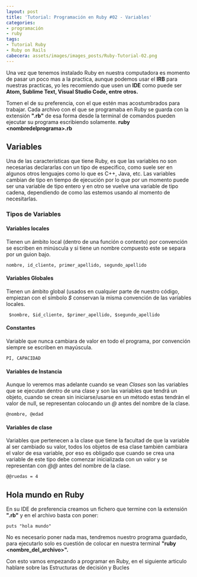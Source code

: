 ```yaml
---
layout: post
title: 'Tutorial: Programación en Ruby #02 - Variables'
categories:
- programación
- ruby
tags:
- Tutorial Ruby
- Ruby on Rails
cabecera: assets/images/images_posts/Ruby-Tutorial-02.png
---
```

Una vez que tenemos instalado Ruby en nuestra computadora es momento de pasar un poco mas a la practica, aunque podemos usar el <strong>IRB</strong> para nuestras practicas, yo les recomiendo que usen un <strong>IDE</strong> como puede ser <strong>Atom, Sublime Text, Visual Studio Code, entre otros.</strong>

Tomen el de su preferencia, con el que estén mas acostumbrados para trabajar. Cada archivo con el que se programaba en Ruby se guarda con la extensión <strong>".rb"</strong> de esa forma desde la terminal de comandos pueden ejecutar su programa escribiendo solamente.  <strong>ruby &lt;nombredelprograma&gt;.rb</strong>

<h2 class="subtitle has-text-centered is-size-3 has-text-weight-bold">Variables</h2>
<p>Una de las características que tiene Ruby, es que las variables no son necesarias declararlas con un tipo de especifico, como suele ser en algunos otros lenguajes como lo que es C++, Java, etc. Las variables cambian de tipo en tiempo de ejecución por lo que por un momento puede ser una variable de tipo entero y en otro se vuelve una variable de tipo cadena, dependiendo de como las estemos usando al momento de necesitarlas.</p>
<h3 class="subtitle">Tipos de Variables</h3>
<h4 class="subtitle">Variables locales</h4>
<p>Tienen un ámbito local (dentro de una función o contexto) por convención se escriben en minúscula y si tiene un nombre compuesto este se separa por un guion bajo.</p>
<pre class="wp-block-code"><code>nombre, id_cliente, primer_apellido, segundo_apellido</code></pre>
<h4 class="subtitle">Variables Globales</h4>
<p>Tienen un ámbito global (usados en cualquier parte de nuestro código, empiezan con el símbolo <em>$</em> conservan la misma convención de las variables locales.</p>
<pre class="wp-block-code"><code> $nombre, $id_cliente, $primer_apellido, $segundo_apellido</code></pre>
<h4 class="subtitle">Constantes</h4>
<p>Variable que nunca cambiara de valor en todo el programa, por convención siempre se escriben en mayúscula.</p>
<pre class="wp-block-code"><code>PI, CAPACIDAD</code></pre>
<h4 class="subtitle">Variables de Instancia</h4>
<p>Aunque lo veremos mas adelante cuando se vean <em>Clases</em> son las variables que se ejecutan dentro de una clase y son las variables que tendrá un objeto, cuando se crean sin iniciarse/usarse en un método estas tendrán el valor de null, se representan colocando un <em>@</em> antes del nombre de la clase.</p>
<pre class="wp-block-code"><code>@nombre, @edad</code></pre>
<h4 class="subtitle">Variables de clase</h4>
<p>Variables que pertenecen a la clase que tiene la facultad de que la variable al ser cambiado su valor, todos los objetos de esa clase también cambiara el valor de esa variable, por eso es obligado que cuando se crea una variable de este tipo debe comenzar inicializada con un valor y se representan con <em>@@</em> antes del nombre de la clase.</p>
<pre class="wp-block-code"><code>@@ruedas = 4</code></pre>
<h2 class="subtitle has-text-centered is-size-3 has-text-weight-bold">Hola mundo en Ruby</h2>
<p>En su IDE de preferencia creamos un fichero que termine con la extensión <strong>".rb"</strong> y en el archivo basta con poner:</p>
<pre class="wp-block-code"><code>puts "hola mundo"</code></pre>
<p>No es necesario poner nada mas, tendremos nuestro programa guardado, para ejecutarlo solo es cuestión de colocar en nuestra terminal <strong>"ruby &lt;nombre_del_archivo>".</strong></p>
<p>Con esto vamos empezando a programar en Ruby, en el siguiente articulo hablare sobre las Estructuras de decisión y Bucles</p>
